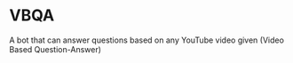 # VBQA
A bot that can answer questions based on any YouTube video given (Video Based Question-Answer)
